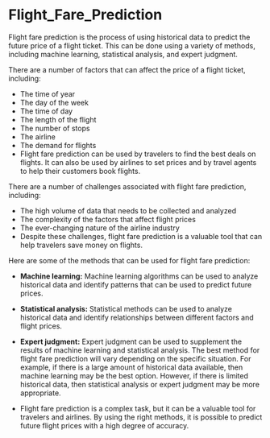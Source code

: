 # Flight_Fare_Prediction


Flight fare prediction is the process of using historical data to predict the future price of a flight ticket. This can be done using a variety of methods, including machine learning, statistical analysis, and expert judgment.

There are a number of factors that can affect the price of a flight ticket, including:

* The time of year
* The day of the week
* The time of day
* The length of the flight
* The number of stops
* The airline
* The demand for flights
* Flight fare prediction can be used by travelers to find the best deals on flights. It can also be used by airlines to set prices and by travel agents to help their customers book flights.

There are a number of challenges associated with flight fare prediction, including:

* The high volume of data that needs to be collected and analyzed
* The complexity of the factors that affect flight prices
* The ever-changing nature of the airline industry
* Despite these challenges, flight fare prediction is a valuable tool that can help travelers save money on flights.

Here are some of the methods that can be used for flight fare prediction:

* **Machine learning:** Machine learning algorithms can be used to analyze historical data and identify patterns that can be used to predict future prices.
* **Statistical analysis:** Statistical methods can be used to analyze historical data and identify relationships between different factors and flight prices.
* **Expert judgment:** Expert judgment can be used to supplement the results of machine learning and statistical analysis.
The best method for flight fare prediction will vary depending on the specific situation. For example, if there is a large amount of historical data available, then machine learning may be the best option. However, if there is limited historical data, then statistical analysis or expert judgment may be more appropriate.

* Flight fare prediction is a complex task, but it can be a valuable tool for travelers and airlines. By using the right methods, it is possible to predict future flight prices with a high degree of accuracy.

